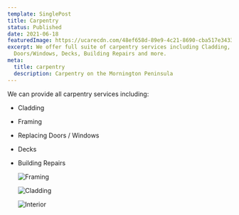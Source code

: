 ```yaml
---
template: SinglePost
title: Carpentry
status: Published
date: 2021-06-18
featuredImage: https://ucarecdn.com/48ef658d-89e9-4c21-8690-cba517e34336/
excerpt: We offer full suite of carpentry services including Cladding, Framing,
  Doors/Windows, Decks, Building Repairs and more.
meta:
  title: carpentry
  description: Carpentry on the Mornington Peninsula
---
```

We can provide all carpentry services including:

* Cladding
* Framing
* Replacing Doors / Windows
* Decks
* Building Repairs

  ![Framing](https://ucarecdn.com/04f85c36-094c-4562-8fda-fcc348f6aaba/ "Framing")

  ![](https://ucarecdn.com/6c695d7b-e002-42d8-ab44-cfd750501a84/ "Cladding")

  ![](https://ucarecdn.com/f73b68e0-3ec5-492b-a2ec-568e2e504053/ "Interior")